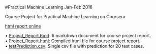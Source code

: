 #Practical Machine Learning Jan-Feb 2016

Course Project for Practical Machine Learning on Coursera

[html report online](https://htmlpreview.github.io/?https://github.com/opacman/MachineLearning/blob/master/Project_Report.html#id1)

• [Project_Report.Rmd](Project_Report.Rmd): R markdown document for course project report.  
• [Project_Report.html](Project_Report.html): Compiled html file for course project report.  
• [testPrediction.csv](testPrediction.csv): Single csv file with prediction for 20 test cases.  


